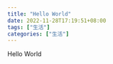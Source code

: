 ```yaml
---
title: "Hello World"
date: 2022-11-28T17:19:51+08:00
tags: ["生活"]
categories: ["生活"]
---
```


Hello World

